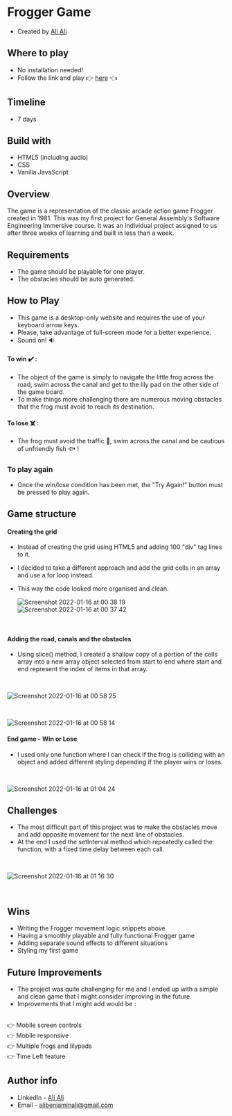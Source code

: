 # Frogger Game
- Created by [Ali Ali](https://github.com/alibeniaminali)

## Where to play
- No installation needed!
- Follow the link and play 👉 [here](https://alibeniaminali.github.io/Frogger-Game/) 👈

## Timeline
- 7 days

## Build with
- HTML5 (including audio)
- CSS
- Vanilla JavaScript

## Overview 

The game is a representation of the classic arcade action game Frogger created in 1981.
This was my first project for General Assembly's Software Engineering Immersive course. It was an individual project assigned to us after three weeks of learning and built in less than a week.

## Requirements
- The game should be playable for one player.
- The obstacles should be auto generated.

## How to Play
- This game is a desktop-only website and requires the use of your keyboard arrow keys.
- Please, take advantage of full-screen mode for a better experience.
- Sound on! 🔉
#### To win ✔️ :
- The object of the game is simply to navigate the little frog across the road, swim across the canal and get to the lily pad on the other side of the game board.
- To make things more challenging there are numerous moving obstacles that the frog must avoid to reach its destination.
#### To lose ☠️ :
- The frog must avoid the traffic 🚙, swim across the canal and be cautious of unfriendly fish 🐟 ! 
### To play again
- Once the win/lose condition has been met, the "Try Again!" button must be pressed to play again.

## Game structure
#### Creating the grid
- Instead of creating the grid using HTML5 and adding 100 "div" tag lines to it.
  </br>
- I decided to take a different approach and add the grid cells in an array and use a for loop instead.
  </br>
- This way the code looked more organised and clean.
  
  ![Screenshot 2022-01-16 at 00 38 19](https://user-images.githubusercontent.com/94930059/149642775-ef9f72f9-d259-4f2b-af24-c1289c8f5770.png)
  </br>
![Screenshot 2022-01-16 at 00 37 42](https://user-images.githubusercontent.com/94930059/149642790-8e703a22-52e2-4d24-b5e9-2448df7ec846.png)
</br>

#### Adding the road, canals and the obstacles 
- Using slice() method, I created a shallow copy of a portion of the cells array into a new array object selected from start to end where start and end represent the index of items in that array.
</br>

![Screenshot 2022-01-16 at 00 58 25](https://user-images.githubusercontent.com/94930059/149643243-082e59b4-a310-4345-a804-3c08b52c7a6a.png)

</br>

![Screenshot 2022-01-16 at 00 58 14](https://user-images.githubusercontent.com/94930059/149643248-4806930b-67d5-49a4-9cf7-b2018c567a10.png)

#### End game - Win or Lose 
- I used only one function where I can check if the frog is colliding with an object and added different styling depending if the player wins or loses.
 
</br>

![Screenshot 2022-01-16 at 01 04 24](https://user-images.githubusercontent.com/94930059/149643429-2bff33c4-0a92-4bef-ba33-f4f1f5e228b4.png)



## Challenges 
- The most difficult part of this project was to make the obstacles move and add opposite movement for the next line of obstacles. 
- At the end I used the setInterval method which repeatedly called the function, with a fixed time delay between each call. 

</br>

![Screenshot 2022-01-16 at 01 16 30](https://user-images.githubusercontent.com/94930059/149643611-71233323-0cfc-4c29-b9a3-3eb67a4bee24.png)

</br>

## Wins 
- Writing the Frogger movement logic snippets above
- Having a smoothly playable and fully functional Frogger game
- Adding separate sound effects to different situations
- Styling my first game

## Future Improvements
- The project was quite challenging for me and I ended up with a simple and clean game that I might consider improving in the future.
- Improvements that I might add would be :
</br>
👉 Mobile screen controls
</br>
👉 Mobile responsive
</br>
👉 Multiple frogs and lilypads
</br>
👉 Time Left feature

## Author info
- LinkedIn  - [Ali Ali](https://www.linkedin.com/in/alibeniaminali/)</br>
- Email - alibeniaminali@gmail.com


